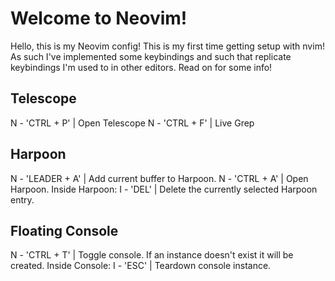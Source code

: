 # Welcome to Neovim!
Hello, this is my Neovim config!
This is my first time getting setup with nvim!
As such I've implemented some keybindings and such that replicate keybindings I'm used to in other editors.
Read on for some info!

## Telescope
N - 'CTRL + P' | Open Telescope
N - 'CTRL + F' | Live Grep

## Harpoon
N - 'LEADER + A' | Add current buffer to Harpoon.
N - 'CTRL + A' | Open Harpoon.
Inside Harpoon: I - 'DEL' | Delete the currently selected Harpoon entry.

## Floating Console
N - 'CTRL + T' | Toggle console. If an instance doesn't exist it will be created.
Inside Console: I - 'ESC' | Teardown console instance.
